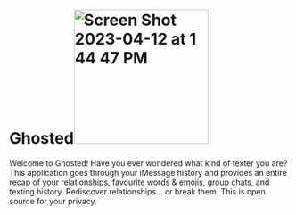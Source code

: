 # Ghosted<img width="241" alt="Screen Shot 2023-04-12 at 1 44 47 PM" src="https://user-images.githubusercontent.com/70731225/231540646-53154a98-59f3-4a35-a6c5-0d258f3b38d4.png">

Welcome to Ghosted! Have you ever wondered what kind of texter you are? This application goes through your iMessage history and provides an entire recap of your relationships, favourite words & emojis, group chats, and texting history. Rediscover relationships... or break them. This is open source for your privacy. 


